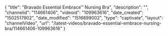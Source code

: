{
    "title": "Bravado Essential Embrace&trade; Nursing Bra",
    "description": "",
    "channelid": "114661406",
    "videoid": "109963616",
    "date_created": "1502517902",
    "date_modified": "1516899002",
    "type": "captivate",
    "layout": "channelVideo",
    "url": "\/latest-videos\/bravado-essential-embrace-nursing-bra\/114661406-109963616"
}